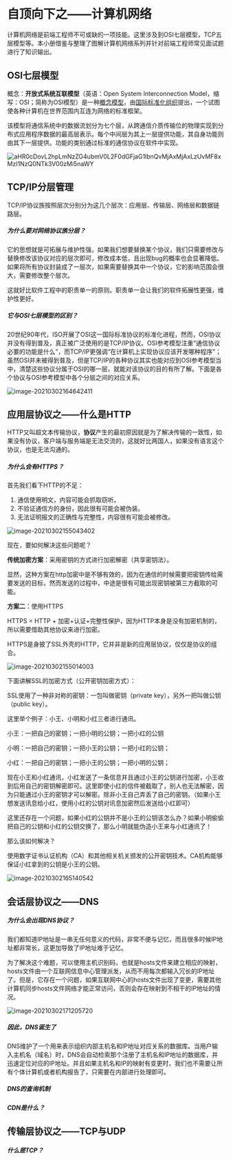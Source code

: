 # 自顶向下之——计算机网络

计算机网络是前端工程师不可或缺的一项技能。这里涉及到OSI七层模型，TCP五层模型等。本小册借鉴与整理了图解计算机网络系列并针对前端工程师常见面试题进行了知识输出。

## OSI七层模型

概念：**开放式系统互联模型**（英语：Open System Interconnection Model，缩写：OSI；简称为OSI模型）是一种[概念模型](https://zh.wikipedia.org/wiki/概念模型)，由[国际标准化组织](https://zh.wikipedia.org/wiki/国际标准化组织)提出，一个试图使各种计算机在世界范围内互连为网络的标准框架。

该模型将通信系统中的数据流划分为七个层，从跨通信介质传输位的物理实现到分布式应用程序数据的最高层表示。每个中间层为其上一层提供功能，其自身功能则由其下一层提供。功能的类别通过标准的通信协议在软件中实现。

![aHR0cDovL2hpLmNzZG4ubmV0L2F0dGFjaG1lbnQvMjAxMjAxLzUvMF8xMzI1NzQ0NTk3V00zMi5naWY](https://gitee.com/krialy/images/raw/master/source/20210302163252.gif)



## TCP/IP分层管理

TCP/IP协议族按照层次分别分为这几个层次：应用层、传输层、网络层和数据链路层。

##### 为什么要对网络协议族分层？

它的思想就是可拓展与维护性强，如果我们想要替换某个协议，我们只需要修改与替换修改该协议对应的层次即可，修改成本低，且出现bug的概率也会显著降低。如果将所有协议封装成了一层次，如果需要替换其中一个协议，它的影响范围会很大，需要修改整个层次。

这就好比软件工程中的职责单一的原则。职责单一会让我们的软件拓展性更强，维护性更好。

##### 它与OSI七层模型的区别？

20世纪90年代，ISO开展了OSI这一国际标准协议的标准化进程，然而，OSI协议并没有得到普及，真正被广泛使用的是TCP/IP协议。OSI参考模型注重“通信协议必要的功能是什么”，而TCP/IP更强调“在计算机上实现协议应该开发哪种程序”；虽然OSI并未被得到普及，但是TCP/IP的各种协议其实也能对应到OSI参考模型当中，清楚这些协议分属于OSI的哪一层，就能对该协议的目的有所了解。下面是各个协议与OSI参考模型中各个分层之间的对应关系。

![image-20210302164642411](https://gitee.com/krialy/images/raw/master/source/20210302164643.png)

## 应用层协议之——什么是HTTP

HTTP又叫超文本传输协议，**协议**产生的最初原因就是为了解决传输的一致性，如果没有协议，客户端与服务端是无法交流的，这就好比两国人，如果没有语言这个协议，也是无法沟通的。

##### 为什么会有HTTPS？

首先我们看下HTTP的不足：

1. 通信使用明文，内容可能会抓取窃听。
2. 不验证通信方的身份，因此很有可能会被伪装。
3. 无法证明报文的正确性与完整性，内容很有可能会被修改。

![image-20210302155043402](https://gitee.com/krialy/images/raw/master/source/20210302155044.png)

现在，要如何解决这些问题呢？

**传统加密方案**：采用密钥的方式进行加密解密（共享密钥法）。

显然，这种方案在http加密中是不够有效的，因为在通信的时候需要把密钥传给需要发送的目标，然而发送的过程中，中途是很有可能出现密钥被第三方截取的可能。

**方案二**：使用HTTPS

HTTPS = HTTP + 加密+认证+完整性保护，因为HTTP本身是没有加密机制的，所以需要借助其他协议来进行加密。

HTTPS是身披了SSL外壳的HTTP，它并非是新的应用层协议，仅仅是协议的组合。

![image-20210302155014003](https://gitee.com/krialy/images/raw/master/source/20210302155015.png)

下面讲解SSL的加密方式（公开密钥加密方式）：

SSL使用了一种非对称的密钥：一包叫做密钥（private key），另外一把叫做公钥（public key）。

这里举个例子：小王、小明和小红三者进行通讯。

小王：一把自己的密钥；一把小明的公钥；一把小红的公钥

小明：一把自己的密钥；一把小王的公钥；一把小红的公钥；

小红：一把自己的密钥；一把小王的公钥；一把小明的公钥；

现在小王和小红通讯，小红发送了一条信息并且通过小王的公钥进行加密，小王收到后用自己的密钥解密即可。这里即使小红的信件被截取了，别人也无法解密，因为只能通过小王的密钥才可以解密。除非小王自己弄丢了自己的密钥。（如果小王想发送讯息给小红，使用小红的公钥对讯息加密然后发送给小红即可）

这里还存在一个问题，如果小红的公钥并不是小王的公钥该怎么办？如果小明偷偷把自己的公钥和小红的公钥交换了，那么小明就能伪造小王来与小红通讯了！

那么该如何解决？

使用数字证书认证机构（CA）和其他相关机关颁发的公开密钥技术。CA机构能够保证小红拿到的公钥是小王的公钥。

![image-20210302165140542](https://gitee.com/krialy/images/raw/master/source/20210302165142.png)

## 会话层协议之——DNS

##### 为什么会出现DNS协议？

我们都知道IP地址是一串无任何意义的代码，非常不便与记忆，而且很多时候IP地址都非常长，这更加导致了IP地址难于记忆。

为了解决这个难题，可以使用主机识别码，也就是hosts文件来建立相应的映射，hosts文件由一个互联网信息中心管理派发，从而不用每次都输入冗长的IP地址了。但是，它存在一个问题，如果互联网中心的hosts文件出现了变更，需要其他计算机同步hosts文件网络才能正常访问，否则会存在映射到不相干的IP地址的情况。

![image-20210302171205720](https://gitee.com/krialy/images/raw/master/source/20210302171207.png)

##### 因此，DNS诞生了

DNS维护了一个用来表示组织内部主机名和IP地址对应关系的数据库。当用户输入主机名（域名）时，DNS会自动检索那个注册了主机名和IP地址的数据库，并迅速定位对应的IP地址。并且如果主机名和IP的映射有变更时，我们也不需要让所有个体计算机或者机构报告了，只需要在内部进行处理即可。

##### DNS的查询机制



##### CDN是什么？





## 传输层协议之——TCP与UDP



##### 什么是TCP？

